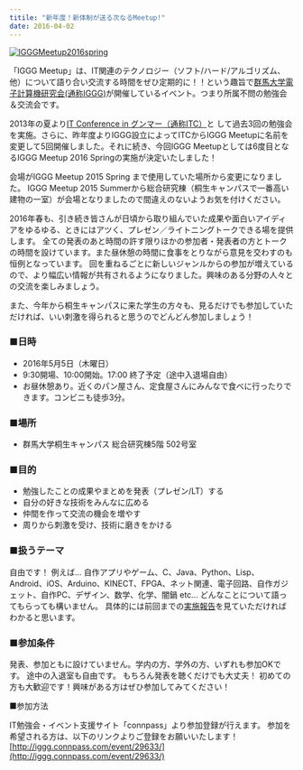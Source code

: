 ```yaml
---
titile: "新年度！新体制が送る次なるMeetup!"
date: 2016-04-02
---
```


[![IGGGMeetup2016spring](//www.iggg.org/wp-content/uploads/2016/04/IGGGMeetup2016spring-208x300.png)](//www.iggg.org/wp-content/uploads/2016/04/IGGGMeetup2016spring.png)

「IGGG Meetup」は、IT関連のテクノロジー（ソフト/ハード/アルゴリズム、他）について語り合い交流する時間をぜひ定期的に！！という趣旨で[群馬大学電子計算機研究会(通称IGGG)](//www.iggg.org/)が開催しているイベント。つまり所属不問の勉強会＆交流会です。

2013年の夏より[IT Conference in グンマー（通称ITC）](http://itc-gunma.blogspot.jp/)と して過去3回の勉強会を実施。さらに、昨年度よりIGGG設立によってITCからIGGG Meetupに名前を変更して5回開催しました。それに続き、今回IGGG Meetupとしては6度目となるIGGG Meetup 2016 Springの実施が決定いたしました！

会場がIGGG Meetup 2015 Spring まで使用していた場所から変更になりました。 IGGG Meetup 2015 Summerから総合研究棟（桐生キャンパスで一番高い建物の一室）が会場となりましたので間違えのないようお気を付けください。

2016年春も、引き続き皆さんが日頃から取り組んでいた成果や面白いアイディアをゆるゆる、ときにはアツく、プレゼン／ライトニングトークできる場を提供します。 全ての発表のあと時間の許す限りほかの参加者・発表者の方とトークの時間を設けています。また昼休憩の時間に食事をとりながら意見を交わすのも恒例となっています。 回を重ねるごとに新しいジャンルからの参加が増えているので、より幅広い情報が共有されるようになりました。興味のある分野の人々との交流を楽しみましょう。

また、今年から桐生キャンパスに来た学生の方々も、見るだけでも参加していただければ、いい刺激を得られると思うのでどんどん参加しましょう！

### ■日時

* 2016年5月5日（木曜日）
* 9:30開場、10:00開始。17:00 終了予定（途中入退場自由）
* お昼休憩あり。近くのパン屋さん、定食屋さんにみんなで食べに行ったりできます。コンビニも徒歩3分。

### ■場所

* 群馬大学桐生キャンパス 総合研究棟5階 502号室

### ■目的

* 勉強したことの成果やまとめを発表（プレゼン/LT）する
* 自分の好きな技術をみんなに広める
* 仲間を作って交流の機会を増やす
* 周りから刺激を受け、技術に磨きをかける

### ■扱うテーマ

自由です！
例えば…
自作アプリやゲーム、C、Java、Python、Lisp、Android、iOS、Arduino、KINECT、FPGA、ネット関連、電子回路、自作ガジェット、自作PC、デザイン、数学、化学、闇鍋 etc…
どんなことについて語ってもらっても構いません。
具体的には前回までの[実施報告](//www.iggg.org/events/ "Events - IGGG")を見ていただければわかると思います。

### ■参加条件

発表、参加ともに設けていません。学内の方、学外の方、いずれも参加OKです。
途中の入退室も自由です。
もちろん発表を聴くだけでも大丈夫！
初めての方も大歓迎です！興味がある方はぜひ参加してみてください！

■参加方法

IT勉強会・イベント支援サイト「connpass」より参加登録が行えます。
参加を希望される方は、以下のリンクよりご登録をお願いいたします！
[http://iggg.connpass.com/event/29633/](http://iggg.connpass.com/event/29633/)